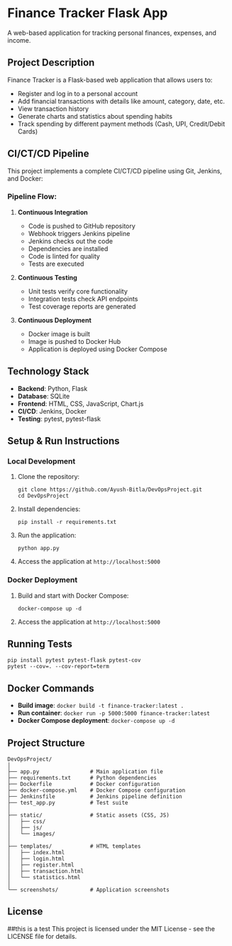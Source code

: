 # Finance Tracker Flask App

A web-based application for tracking personal finances, expenses, and income.

## Project Description

Finance Tracker is a Flask-based web application that allows users to:
- Register and log in to a personal account
- Add financial transactions with details like amount, category, date, etc.
- View transaction history
- Generate charts and statistics about spending habits
- Track spending by different payment methods (Cash, UPI, Credit/Debit Cards)

## CI/CT/CD Pipeline

This project implements a complete CI/CT/CD pipeline using Git, Jenkins, and Docker:

### Pipeline Flow:

1. **Continuous Integration**
   - Code is pushed to GitHub repository
   - Webhook triggers Jenkins pipeline
   - Jenkins checks out the code
   - Dependencies are installed
   - Code is linted for quality
   - Tests are executed

2. **Continuous Testing**
   - Unit tests verify core functionality
   - Integration tests check API endpoints
   - Test coverage reports are generated

3. **Continuous Deployment**
   - Docker image is built
   - Image is pushed to Docker Hub
   - Application is deployed using Docker Compose

## Technology Stack

- **Backend**: Python, Flask
- **Database**: SQLite
- **Frontend**: HTML, CSS, JavaScript, Chart.js
- **CI/CD**: Jenkins, Docker
- **Testing**: pytest, pytest-flask

## Setup & Run Instructions

### Local Development

1. Clone the repository:
   ```
   git clone https://github.com/Ayush-Bitla/DevOpsProject.git
   cd DevOpsProject
   ```

2. Install dependencies:
   ```
   pip install -r requirements.txt
   ```

3. Run the application:
   ```
   python app.py
   ```

4. Access the application at `http://localhost:5000`

### Docker Deployment

1. Build and start with Docker Compose:
   ```
   docker-compose up -d
   ```

2. Access the application at `http://localhost:5000`

## Running Tests

```
pip install pytest pytest-flask pytest-cov
pytest --cov=. --cov-report=term
```

## Docker Commands

- **Build image**: `docker build -t finance-tracker:latest .`
- **Run container**: `docker run -p 5000:5000 finance-tracker:latest`
- **Docker Compose deployment**: `docker-compose up -d`

## Project Structure

```
DevOpsProject/
│
├── app.py                # Main application file
├── requirements.txt      # Python dependencies
├── Dockerfile            # Docker configuration
├── docker-compose.yml    # Docker Compose configuration
├── Jenkinsfile           # Jenkins pipeline definition
├── test_app.py           # Test suite
│
├── static/               # Static assets (CSS, JS)
│   ├── css/
│   ├── js/
│   └── images/
│
├── templates/            # HTML templates
│   ├── index.html
│   ├── login.html
│   ├── register.html
│   ├── transaction.html
│   └── statistics.html
│
└── screenshots/          # Application screenshots
```

## License
##this is a test
This project is licensed under the MIT License - see the LICENSE file for details.
